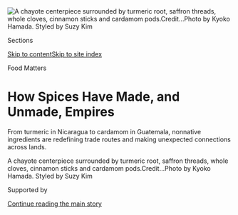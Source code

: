 <div id="app">

<div>

<div>

<div>

</div>

<div data-aria-hidden="false">

<div id="site-content" data-role="main">

<div>

<div class="css-1aor85t" style="opacity:0.000000001;z-index:-1;visibility:hidden">

<div class="css-1hqnpie">

<div class="css-epjblv">

<span class="css-100wwgy">How Spices Have Made, and Unmade,
Empires</span>

</div>

<div class="css-k008qs">

<div class="css-o5pzib">

<span class="css-18z7m18"></span>

<div>

</div>

</div>

<span class="css-1n6z4y">https://nyti.ms/37QUbgC</span>

<div class="css-1705lsu">

<div class="css-4xjgmj">

<div class="css-4skfbu" data-role="toolbar" data-aria-label="Social Media Share buttons, Save button, and Comments Panel with current comment count" data-testid="share-tools">

  - 
  - 
  - 
  - 
    
    <div class="css-6n7j50">
    
    </div>

  - 

</div>

</div>

</div>

</div>

</div>

</div>

<div class="css-11qgg8s">

</div>

<div id="fullBleedHeaderContent">

<div class="css-n4ws9g">

![<span class="css-1l9o2ey e13ogyst0" data-aria-hidden="true">A chayote
centerpiece surrounded by turmeric root, saffron threads, whole cloves,
cinnamon sticks and cardamom
pods.</span><span class="css-1nlbvxy e1z0qqy90" itemprop="copyrightHolder"><span class="css-1ly73wi e1tej78p0">Credit...</span><span><span>Photo
by Kyoko Hamada. Styled by Suzy
Kim</span></span></span>](https://static01.graylady3jvrrxbe.onion/images/2019/11/27/t-magazine/27tmag-spice/27tmag-spice-articleLarge.jpg?quality=75&auto=webp&disable=upscale)

</div>

<div class="css-3z92zw">

<div class="css-6cn7ki">

<div class="NYTAppHideMasthead css-1bcu9v6 e1suatyy0">

<div class="section css-1o1qe8k e1suatyy2">

<div class="css-cu5p7t er09x8g0">

<div class="css-6n7j50">

</div>

<span class="css-1dv1kvn">Sections</span>

[Skip to content](#site-content)[Skip to site index](#site-index)

</div>

<div class="css-10698na e1huz5gh0">

</div>

</div>

</div>

Food Matters

<div class="css-1sojcmr ehdk2mb0">

# How Spices Have Made, and Unmade, Empires

</div>

From turmeric in Nicaragua to cardamom in Guatemala, nonnative
ingredients are redefining trade routes and making unexpected
connections across lands.

</div>

</div>

<div class="css-nwzfg5 e1gnum310">

<span class="css-1f9pvn2 t-magazine">A chayote centerpiece surrounded by
turmeric root, saffron threads, whole cloves, cinnamon sticks and
cardamom
pods.</span><span class="css-1nlbvxy e1z0qqy90" itemprop="copyrightHolder"><span class="css-1ly73wi e1tej78p0">Credit...</span><span><span>Photo
by Kyoko Hamada. Styled by Suzy Kim</span></span></span>

</div>

<div id="sponsor-wrapper" class="css-1hyfx7x">

<div id="sponsor-slug" class="css-19vbshk">

Supported by

</div>

[Continue reading the main
story](#after-sponsor)

<div id="sponsor" class="ad sponsor-wrapper" style="text-align:center;height:100%;display:block">

</div>

<div id="after-sponsor">

</div>

</div>

<div class="css-1wx1auc e1gnum311">

<div class="css-18e8msd">

<div class="css-vp77d3 epjyd6m0">

<div class="css-1baulvz">

By <span class="css-1baulvz last-byline" itemprop="name">Ligaya
Mishan</span>

</div>

</div>

  - 
    
    <div class="css-nv7ky2 e16638kd2">
    
    Published Nov. 27, 2019Updated Nov. 29,
    2019
    
    </div>

  - 
    
    <div class="css-4xjgmj">
    
    <div class="css-pvvomx" data-role="toolbar" data-aria-label="Social Media Share buttons, Save button, and Comments Panel with current comment count" data-testid="share-tools">
    
      - 
      - 
      - 
      - 
        
        <div class="css-6n7j50">
        
        </div>
    
      - 
    
    </div>
    
    </div>

</div>

</div>

</div>

<div class="section meteredContent css-1r7ky0e" name="articleBody" itemprop="articleBody">

<div class="css-1fanzo5 StoryBodyCompanionColumn">

<div class="css-53u6y8">

IN THE HILLY Boaco region of central Nicaragua, the turmeric plants on
Celia Dávila and Gonzalo González’s farm stand over four feet tall —
thriving giants, although as natives of South and Southeast Asia,
they’re actually newcomers to this land. Coffee once ruled these
fields, but as its price has grown unstable, smallholder farmers like
Dávila and González, 52 and 65, respectively, have had to turn to
alternative crops, among them this strange arrival that yields knobby
rhizomes of shocking orange flesh, rarely eaten unadulterated; instead,
the underground stems are dried and pulverized into a musky powder with
a throb of bitterness, which is most widely recognized worldwide as the
earthy base note and color in many Indian dishes. Nicaraguans have no
particular use for the spice, which has yet to make inroads in the local
diet. But [Americans
do](https://cooking.nytimes3xbfgragh.onion/tag/turmeric), having
suddenly and belatedly awakened to turmeric’s health benefits, some
3,000 years after they were first set down in the Atharva Veda, one of
Hinduism’s foundational sacred texts.

It’s a story at once old and new, a latter-day spice route making
unexpected connections between the grandmother in India, [stirring
turmeric into warm
milk](https://www.nytimes3xbfgragh.onion/2017/01/19/magazine/a-grandmothers-secret-turmeric-prescription.html)
for a sniffily child; the Goop acolyte in California, sipping an
après-yoga prepackaged [turmeric
“elixir,”](https://www.nytimes3xbfgragh.onion/2018/01/05/t-magazine/matilda-goad-turmeric-elixir-recipe.html)
whose makers extol the “body harmonizing” powers of the spice’s key
chemical compound, curcumin; and Dávila wielding a pickax in rural
Nicaragua. She is not alone in her embrace of this new harvest: Farmers
in Costa Rica, Hawaii and even Minnesota are planting turmeric with an
eye on an expanding market. Nor is turmeric the only spice to flourish
far from home. The food writer Max Falkowitz [has
documented](https://www.saveur.com/cardamom-trade-in-guatemala/) the
work of small-scale farmers in Guatemala, mostly poor and of indigenous
descent, who now grow more than half the world’s cardamom, a crop that
belonged for millenniums to India and was brought to the Central
American cloud forests by a German immigrant in the early 20th century.
Cardamom is one of the most expensive spices — so valuable that all of
it departs Guatemala for sale elsewhere. As with turmeric in Nicaragua,
its absence is hardly registered by local cooks, to whom the spice is an
interloper.

</div>

</div>

<div>

</div>

<div class="css-1fanzo5 StoryBodyCompanionColumn">

<div class="css-53u6y8">

Spices were among the first engines of globalization, not in the modern
sense of a world engulfed by ever-larger corporations but in the ways
that we began to become aware, desirous even, of cultures other than our
own. Such desire, unchecked, once led to colonialism. After Dutch
merchants nearly tripled the price of black pepper, the British
countered in 1600 by founding the East India Company, a precursor to
modern multinationals and the first step toward the Raj. In the
following decades, the Dutch sought a monopoly on cloves, which once had
grown nowhere but the tropical islands of Ternate and Tidore in what is
today Indonesia, and then in 1652 introduced the scorched-earth policy
known as extirpation, felling and burning tens of thousands of clove
trees. This was both an ecological disaster and horribly effective: For
more than a century, the Dutch kept supplies low and prices high, until
a Frenchman (surnamed, in one of history’s inside jokes, Poivre, or
“pepper”) arranged a commando operation to smuggle out a few
clove-tree seedlings. Among their ultimate destinations were Zanzibar
and Pemba, off the coast of East Africa, which until the mid-20th
century dominated the world’s clove market.

</div>

</div>

<div class="css-1fanzo5 StoryBodyCompanionColumn">

<div class="css-53u6y8">

The craving for spices still brings the risk of exploitation, both
economically, as farmers in the developing world see only a sliver of
the profits, and in the form of cultural appropriation. In the West,
we’re prone to taking what isn’t ours and acting as if we discovered
it, conveniently forgetting its history and context. Or else we reduce
it to caricature, cooing over turmeric-stained golden lattes while
invoking the mystic wisdom of the East. At the same time, a world
without borrowing and learning from our neighbors would be pallid and
parochial — a world, in effect, without spice.

SPICES ARE LUXURIES, ornamental to our lives. They provide little
nutritional value and, beyond a few medicinal applications, are entirely
unnecessary to survival. What they offer is an escape from tedium — a
reason to take joy in food beyond the baseline requirements of
existence. Where herbs are often chosen to complement and flatter the
ingredients they adorn, spices call attention to themselves,
transforming and sometimes even usurping a dish, so it becomes a mere
vehicle and excuse for spice itself. Roast spices in a pan before
cooking with them, as is done in India, and they seize the air, the
fragrance like a liberated genie.

There’s righteous bemusement in India over newly converted Americans
proselytizing on behalf of turmeric. For centuries, the West ignored it.
Other spices from the East were coveted and fetishized, launching a
thousand ships, notably
[cinnamon](https://www.nytimes3xbfgragh.onion/2015/01/29/t-magazine/cinnamon-st-lucia-lamb-curry-recipe.html),
nutmeg, black pepper and cloves. But turmeric languished, overshadowed
by its cousin ginger, punchy and sweet, and coming off the worse in its
superficial kinship to lofty
[saffron](https://www.nytimes3xbfgragh.onion/2015/12/30/dining/saffron-iran.html),
the world’s most expensive spice, although the two share little beyond
the ability to turn whatever they touch the color of gold. (This hasn’t
stopped spice sellers and cooks throughout the ages from trying to pass
off turmeric as a cheaper saffron; even its scientific name, curcuma,
comes from an Arabic word that originally meant saffron, *kurkum*, a
wistful reminder of its status, in Western eyes, as a dupe.) Meanwhile,
*haldi*, “turmeric” in Hindi, manifests in over 95 percent of Indian
dishes, according to the Delhi-based food writer Marryam H. Reshii, who
writes in “[The Flavour of
Spice](http://marryamhreshii.com/about-marryamhreshii/books/the-flavour-of-spice/)”
(2017) that its absence in cooking “is often considered blasphemous or
at least idiosyncratic.”

</div>

</div>

<div class="css-79elbk" data-testid="photoviewer-wrapper">

<div class="css-z3e15g" data-testid="photoviewer-wrapper-hidden">

</div>

<div class="css-1a48zt4 ehw59r15" data-testid="photoviewer-children">

![<span class="css-1l9o2ey e13ogyst0" data-aria-hidden="true">A satchel
of ginger root arranged with turmeric root, vanilla beans and saffron
threads.</span><span class="css-1nlbvxy e1z0qqy90" itemprop="copyrightHolder"><span class="css-1ly73wi e1tej78p0">Credit...</span><span>Photo
by Kyoko Hamada. Styled by Suzy
Kim</span></span>](https://static01.graylady3jvrrxbe.onion/images/2019/11/27/t-magazine/27tmag-spice-02/27tmag-spice-02-articleLarge.jpg?quality=75&auto=webp&disable=upscale)

</div>

</div>

<div class="css-1fanzo5 StoryBodyCompanionColumn">

<div class="css-53u6y8">

Then again, the West has always been late to the party, sidelined
geographically from the bounty of the East. Many of the spices used in
Western cooking come from the seeds, bark, roots, rhizomes, flowers and
fruits of plants born in Asia. Traders brought cloves north from
Southeast Asia to Han dynasty China, where courtiers were not allowed to
speak to the emperor unless their breath had been purified by cloves
(known as “chicken-tongue spice”); and to arid Arabia, where in the
1970s cloves were excavated, still intact, from a ceramic pot in a house
dating back to 1750 B.C. in the Babylonian city of Terqa in modern
Syria.

</div>

</div>

<div class="css-1fanzo5 StoryBodyCompanionColumn">

<div class="css-53u6y8">

Not until Greek and Roman antiquity did the West learn of these
treasures, as Arab traders became the intermediaries between the
hemispheres. They tried to keep the origins of spices shrouded in
mystery to prevent customers from finding or planting them on their own;
in the fifth century B.C. the Greek historian Herodotus reported tales
of cassia gathered from a lake guarded by “winged animals, much
resembling bats, which screech horribly, and are very valiant,” and of
cinnamon sticks knocked out of the nests of enormous birds, both in
unknown Arabian locales. To the ancient Greeks, spices were “the product
of an exceptional union between the earth and the fire of the sun,” the
Belgian historian Marcel Detienne writes in “[The Gardens of Adonis:
Spices in Greek
Mythology](https://press.princeton.edu/books/paperback/9780691001043/the-gardens-of-adonis)”
(1972) — a literal embodiment of their often tropical origins. They
served as emblems of all that lay beyond the known world, be that
defined in terms of geographic distance or the more nebulous passage
between life and death; the Greeks, Detienne argues, used spices “to
mediate between the near and the far-away and to link the above and the
below,” notably in funeral rites and sacred devotions. In one version of
the phoenix myth, when death finally looms after a thousand years, the
bird readies a nest of cinnamon and frankincense to help ensure its
resurrection. During the Roman Empire, Nero burned a year’s supply of
cinnamon at the funeral of his second wife, Poppaea, perhaps regretting
that, as recorded by early historians, he himself had murdered her. (On
a more earthly note, spices were also employed as tools of seduction —
Caesar was reportedly beguiled by the cinnamon wafting from Cleopatra’s
hair — and served practical purposes, mitigating the salt in preserved
foods and masking bad breath and odors from poor sanitation.)

The Romans eventually figured out how to bypass the middlemen to find
the sources of those spices themselves. Their yearning for these potent
scents and flavors drove them into the monsoon winds — an advancement in
navigation skills — toward India and its cache of black pepper. In the
first century A.D., pepper was “bought by weight like gold or silver,”
as recorded by the Roman historian Pliny the Elder, who worried that the
empire would squander its wealth on such spices. At its height, a pound
of pepper cost half a month’s wages; Alaric the Visigoth, on the verge
of sacking Rome in 410 A.D., exacted 3,000 pounds of black pepper as
part of the city’s ransom.

Pepper’s value was sustained in Europe throughout the Middle Ages, as
landlords accepted peppercorns as rent and daughters were married off
with peppercorn dowries. Only in the mid-17th century did Europeans
begin to turn away from spices, in part because they had become more
readily accessible and lost their ability to confer status on those
wealthy enough to afford them, but also, as the historian T. Sarah
Peterson has argued, because of advances in science and medicine and a
new skepticism toward spices’ supposed occult capabilities. The
historian W.E. Mead, writing in 1931 in “[The English Medieval
Feast](https://www.taylorfrancis.com/books/9780429202148),” dismissed
Middle Age diners as “coarse eaters” with palates dulled from
overexposure to spices “by which the most innocent meats and fruits were
doctored and disguised until the cook himself could hardly distinguish
from the taste what had entered into their composition.” In the
meantime, in the regions of the world where spices were native, they
simply continued to be part of the landscape and culture, subjects of
neither idolatry nor condemnation — until Europeans brought their new,
more minimalist culinary standards to the countries they colonized,
suppressing indigenous cuisines and the very ingredients they once
fought wars over.

IN NICARAGUA, Dávila and González leave their turmeric plants in the
fields for two years instead of the typical six to 12 months, and that
longer gestation — abetted by partial shade instead of direct sunlight —
appears to have boosted the amount of curcumin in the rhizomes as well
as deepened their orange hue. Reshii’s “The Flavour of Spice” reports a
high of 6.5 percent curcumin in turmeric from Kerala, India, compared to
an average of 3 to 3.5 percent in the crop from nearby Tamil Nadu;
Nicaraguan turmeric has registered at 7.9 percent. It’s ideal for a
market primarily interested in the spice for its curative rather than
culinary properties, even as the [health benefits of
curcumin](https://www.nytimes3xbfgragh.onion/2019/10/16/style/self-care/turmeric-benefits.html)
remain unproven beyond a few preliminary clinical trials that suggest
its potential as an anti-inflammatory and an antioxidant.

Dávila and González’s current crop is still in the ground, but the
harvest of fellow farmers in their cooperative is available in the
United States through [Burlap &
Barrel](https://www.nytimes3xbfgragh.onion/2017/07/10/dining/spices-burlap-and-barrel.html?module=inline),
a spice purveyor based in New York. Ethan Frisch, one of the company’s
founders, visited the couple last spring and was intrigued to find that
they had no plans to use their turmeric in the kitchen. He asked if they
might try the leaves, if not the spice itself, the way they use banana
leaves, to wrap tamales. Eyebrows were raised. A crazy notion, to change
the way things have been done for hundreds of years.

It may take time, but the spice could still win converts here. Consider
what happened to nutmeg, which once grew only on the Banda Islands of
modern Indonesia and now flourishes on Grenada in the Caribbean. In the
early 17th century, the Dutch slaughtered Banda’s indigenous inhabitants
to gain control of the spice; out of 15,000 natives, barely 1,000
remained. In London, nutmeg was marked up at more than 60,000 times its
Banda price. It was the Frenchman Poivre, again, who smuggled seedlings
to the West, where the spice eventually gained a second home in Grenada,
nearly 12,000 miles away. Today, it suffuses jams, cakes, ice cream, the
batter for fried fish and a syrup for basting chicken. It even holds
pride of place on the country’s flag.

Note, however, that [nutmeg is considered an
intoxicant](https://well.blogs.nytimes3xbfgragh.onion/2014/11/25/a-warning-on-nutmeg/)
and is classified by some Muslim jurists as *haram*, as it’s laced with
myristicin, which has hallucinogenic properties, and safrole, a chemical
sometimes used in synthesizing the psychedelic MDMA. Malcolm X wrote in
his 1964 autobiography of getting high off nutmeg while in prison in
Massachusetts in the 1940s — “a penny matchbox full of nutmeg had the
kick of three or four reefers” — and the spice was reportedly banned
from New Jersey state prison kitchens at one point. So the connections
multiply: from 17th-century Dutch colonialists to the Black Panthers of
1960s America, and farmers in balmy Grenada — even to the frantic crush
and heave of Manhattan, a bit of swampland once called New Amsterdam,
which those same Dutchmen saw fit to pawn off on the British in 1667 in
exchange for Run, one of the nutmeg-producing Banda Islands, and so
tiny, it’s barely visible on a world map. The Dutch didn’t care — Run
had nutmeg, after all. They thought they’d got the better deal.

Photo assistant: Carlos J.

</div>

</div>

<div>

</div>

</div>

<div>

</div>

<div>

</div>

<div>

</div>

<div>

<div id="bottom-wrapper" class="css-1ede5it">

<div id="bottom-slug" class="css-l9onyx">

Advertisement

</div>

[Continue reading the main
story](#after-bottom)

<div id="bottom" class="ad bottom-wrapper" style="text-align:center;height:100%;display:block;min-height:90px">

</div>

<div id="after-bottom">

</div>

</div>

</div>

</div>

</div>

## Site Index

<div>

</div>

## Site Information Navigation

  - [© <span>2020</span> <span>The New York Times
    Company</span>](https://help.nytimes3xbfgragh.onion/hc/en-us/articles/115014792127-Copyright-notice)

<!-- end list -->

  - [NYTCo](https://www.nytco.com/)
  - [Contact
    Us](https://help.nytimes3xbfgragh.onion/hc/en-us/articles/115015385887-Contact-Us)
  - [Work with us](https://www.nytco.com/careers/)
  - [Advertise](https://nytmediakit.com/)
  - [T Brand Studio](http://www.tbrandstudio.com/)
  - [Your Ad
    Choices](https://www.nytimes3xbfgragh.onion/privacy/cookie-policy#how-do-i-manage-trackers)
  - [Privacy](https://www.nytimes3xbfgragh.onion/privacy)
  - [Terms of
    Service](https://help.nytimes3xbfgragh.onion/hc/en-us/articles/115014893428-Terms-of-service)
  - [Terms of
    Sale](https://help.nytimes3xbfgragh.onion/hc/en-us/articles/115014893968-Terms-of-sale)
  - [Site
    Map](https://spiderbites.nytimes3xbfgragh.onion)
  - [Help](https://help.nytimes3xbfgragh.onion/hc/en-us)
  - [Subscriptions](https://www.nytimes3xbfgragh.onion/subscription?campaignId=37WXW)

</div>

</div>

</div>

</div>
